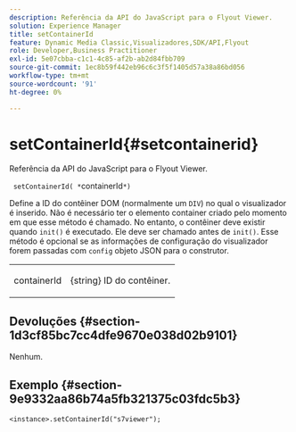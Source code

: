 ```yaml
---
description: Referência da API do JavaScript para o Flyout Viewer.
solution: Experience Manager
title: setContainerId
feature: Dynamic Media Classic,Visualizadores,SDK/API,Flyout
role: Developer,Business Practitioner
exl-id: 5e07cbba-c1c1-4c85-af2b-ab2d84fbb709
source-git-commit: 1ec8b59f442eb96c6c3f5f1405d57a38a86bd056
workflow-type: tm+mt
source-wordcount: '91'
ht-degree: 0%

---
```


# setContainerId{#setcontainerid}

Referência da API do JavaScript para o Flyout Viewer.

` setContainerId( *`containerId`*)`

Define a ID do contêiner DOM (normalmente um `DIV`) no qual o visualizador é inserido. Não é necessário ter o elemento container criado pelo momento em que esse método é chamado. No entanto, o contêiner deve existir quando `init()` é executado. Ele deve ser chamado antes de `init()`. Esse método é opcional se as informações de configuração do visualizador forem passadas com `config` objeto JSON para o construtor.

<table id="table_896DFF34A68A403DB93A6D597461A573"> 
 <tbody> 
  <tr> 
   <td colname="col1"> <p> <span class="codeph"> <span class="varname"> containerId  </span> </span> </p> </td> 
   <td colname="col2"> <p> <span class="codeph"> {string}  </span> ID do contêiner. </p> </td> 
  </tr> 
 </tbody> 
</table>

## Devoluções {#section-1d3cf85bc7cc4dfe9670e038d02b9101}

Nenhum.

## Exemplo {#section-9e9332aa86b74a5fb321375c03fdc5b3}

```
<instance>.setContainerId("s7viewer");
```
